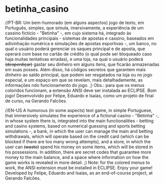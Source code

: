 # betinha_casino
//PT-BR:
Um bem-humorado (em alguns aspectos) jogo de texto, em Português, simples, que simula, imersivamente, a experiência de um cassino fictício - "Betinha" -, em cujo sistema há, integrado às funcionalidades principais - sistemas de apostas e cassino, baseados em adivinhação numérica e simulações de apostas esportivas -, um banco, no qual o usuário poderá gerenciar os saques principal e de aposta, que operará com base no cartão de crédito (o qual pode ser bloqueado caso haja muitas tentativas erradas), e uma loja, na qual o usuário poderá ~~(desperdiçar)~~ gastar seu dinheiro em alguns itens, que ficarão armazenadas em suas posses. Além disso, há códigos secretos que garantem mais dinheiro ao saldo principal, que podem ser resgatados na loja ou no jogo especial, e um espaço em que se revelam, mais detalhadamente, as informações ndo funcionamento do jogo. ;)
Obs.: para que os menus coloridos funcionam, a extensão ANSI deve ser instalada ao ECLIPSE.
Bom jogo!
Desenvolvido por Felipe, Eduardo e Isaías, como um projeto de final de curso, na Gerando Falcões.

//EN-US
A humorous (in some aspects) text game, in simple Portuguese, that immersively simulates the experience of a fictional casino - "Betinha" -, in whose system there is, integrated into the main functionalities - betting and casino systems, based on numerical guessing and sports betting simulations -, a bank, in which the user can manage the main and betting withdrawals, which will operate based on the credit card (which can be blocked if there are too many wrong attempts), and a store, in which the user can ~~(waste)~~ spend his money on some items, which will be stored in his possessions. In addition, there are secret codes that guarantee more money to the main balance, and a space where information on how the game works is revealed in more detail. ;)
Note: for the colored menus to work, the ANSI extension must be installed in ECLIPSE.
Enjoy your game!
Developed by Felipe, Eduardo and Isaías, as an end-of-course project, at Gerando Falcões.
